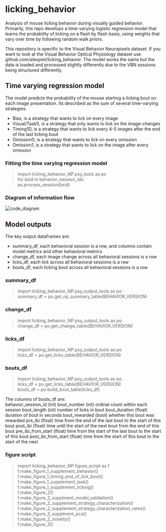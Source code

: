 # licking_behavior
Analysis of mouse licking behavior during visually guided behavior. Primarily, this repo develops a time-varying logistic regression model that learns the probability of licking on a flash by flash basis, using weights that vary over time by following random walk priors. 

This repository is specific to the Visual Behavior Neuropixels dataset. If you want to look at the Visual Behavior Optical Physiology dataset use github.com/alexpiet/licking_behavior. The model works the same but the data is loaded and processed slightly differently due to the VBN sessions being structured differently. 

## Time varying regression model

The model predicts the probability of the mouse starting a licking bout on each image presentation. Its described as the sum of several time-varying strategies. 

- Bias, is a strategy that wants to lick on every image
- Visual/Task0, is a strategy that only wants to lick on the image-changes
- Timing1D, is a strategy that wants to lick every 4-5 images after the end of the last licking bout
- Omission0, is a strategy that wants to lick on every omission
- Omission1, is a strategy that wants to lick on the image after every omission

### Fitting the time varying regression model
> import licking_behavior_NP.psy_tools as ps  
> for bsid in behavior_session_ids:  
>    ps.process_session(bsid)  


### Diagram of information flow
![code_diagram](https://user-images.githubusercontent.com/7605170/175404261-4565ab0a-2c82-4215-9840-dffb2b736883.png)


## Model outputs
The key output dataframes are:

- summary_df, each behavioral session is a row, and columns contain model metrics and other behavioral metrics
- change_df, each image change across all behavioral sessions is a row
- licks_df, each lick across all behavioral sessions is a row
- bouts_df, each licking bout across all behavioral sessions is a row

### summary_df
> import licking_behavior_NP.psy_output_tools as po  
> summary_df = po.get_np_summary_table(BEHAVIOR_VERSION)  

### change_df
> import licking_behavior_NP.psy_output_tools as po  
> change_df = po.get_change_table(BEHAVIOR_VERSION)  

### licks_df
> import licking_behavior_NP.psy_output_tools as po  
> licks_df = po.get_licks_table(BEHAVIOR_VERSION)  

### bouts_df
> import licking_behavior_NP.psy_output_tools as po  
> licks_df = po.get_licks_table(BEHAVIOR_VERSION)  
> bouts_df = po.build_bout_table(licks_df)  

The columns of bouts_df are:  
    behavior_session_id (int)
    bout_number (int)           ordinal count within each session
    bout_length (int)           number of licks in bout
    bout_duration (float)       duration of bout in seconds
    bout_rewarded (bool)        whether this bout was rewarded
    pre_ibi (float)             time from the end of the last bout to 
                                the start of this bout
    post_ibi (float)            time until the start of the next bout
                                from the end of this bout
    pre_ibi_from_start (float)  time from the start of the last bout
                                to the start of this bout
    post_ibi_from_start (float) time from the start of this bout
                                to the start of the next

### figure script
> import licking_behavior_NP.figure_script as f  
> f.make_figure_1_supplement_behavior()  
> f.make_figure_1_timing_end_of_lick_bout()  
> f.make_figure_1_supplement_task()  
> f.make_figure_1_supplement_licking()  
> f.make_figure_2()  
> f.make_figure_2_supplment_model_validation()  
> f.make_figure_2_supplement_strategy_characterization()  
> f.make_figure_2_supplement_strategy_characterization_rates()  
> f.make_figure_2_supplment_pca()  
> f.make_figure_2_novelty()  
> f.make_figure_3()  





